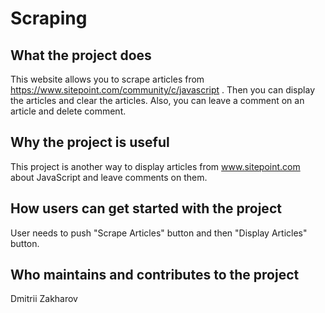 # Scraping

## What the project does
This website allows you to scrape articles from https://www.sitepoint.com/community/c/javascript . Then you can display the articles and clear the articles. Also, you can leave a comment on an article and delete comment.

## Why the project is useful
This project is another way to display articles from www.sitepoint.com about JavaScript and leave comments on them.

## How users can get started with the project
User needs to push "Scrape Articles" button and then "Display Articles" button.


## Who maintains and contributes to the project
Dmitrii Zakharov
